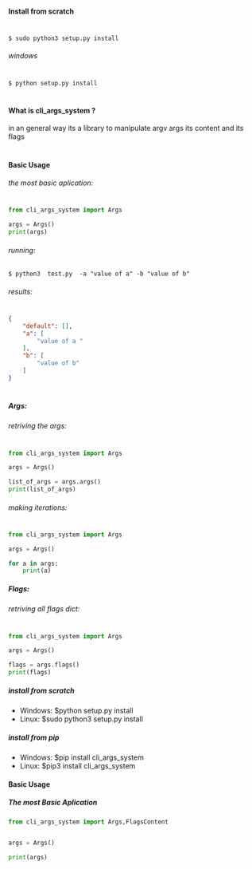 
#### Install from scratch

# 
~~~ shel 
$ sudo python3 setup.py install
~~~
###### windows
# 
~~~ shel 
$ python setup.py install
~~~
#
#


#### What is cli_args_system ?
in an general way its a library to manipulate argv args its content and its flags 
#
#


#### Basic Usage 
###### the most basic aplication:
#
~~~~ python
from cli_args_system import Args

args = Args()
print(args)
~~~~
###### running:
~~~~ shel 
$ python3  test.py  -a "value of a" -b "value of b"
~~~~
###### results:
#
~~~ json
{
    "default": [],
    "a": [
        "value of a "
    ],
    "b": [
        "value of b"
    ]
}
~~~
#
#

##### Args:
###### retriving the args: 
#
~~~~python
from cli_args_system import Args

args = Args()

list_of_args = args.args()
print(list_of_args)
~~~~


###### making iterations:
#
~~~~python
from cli_args_system import Args

args = Args()

for a in args:
    print(a)
~~~~
##### Flags:

###### retriving all flags dict:
#
~~~ python
from cli_args_system import Args

args = Args()

flags = args.flags()
print(flags)
~~~


##### install from scratch
* Windows: $python setup.py install 
* Linux: $sudo python3 setup.py install 



##### install from pip

* Windows: $pip install cli_args_system
* Linux: $pip3 install cli_args_system

#### Basic Usage


##### The most Basic Aplication
~~~python
from cli_args_system import Args,FlagsContent


args = Args()

print(args)
~~~
